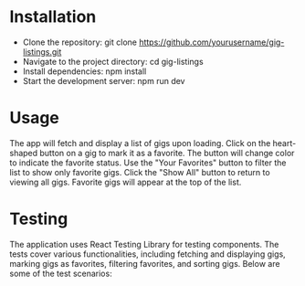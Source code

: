 # Installation
- Clone the repository: git clone https://github.com/yourusername/gig-listings.git
- Navigate to the project directory: cd gig-listings
- Install dependencies: npm install
- Start the development server: npm run dev

# Usage
The app will fetch and display a list of gigs upon loading.
Click on the heart-shaped button on a gig to mark it as a favorite. The button will change color to indicate the favorite status.
Use the "Your Favorites" button to filter the list to show only favorite gigs.
Click the "Show All" button to return to viewing all gigs.
Favorite gigs will appear at the top of the list.

# Testing
The application uses React Testing Library for testing components. The tests cover various functionalities, including fetching and displaying gigs, marking gigs as favorites, filtering favorites, and sorting gigs. Below are some of the test scenarios: